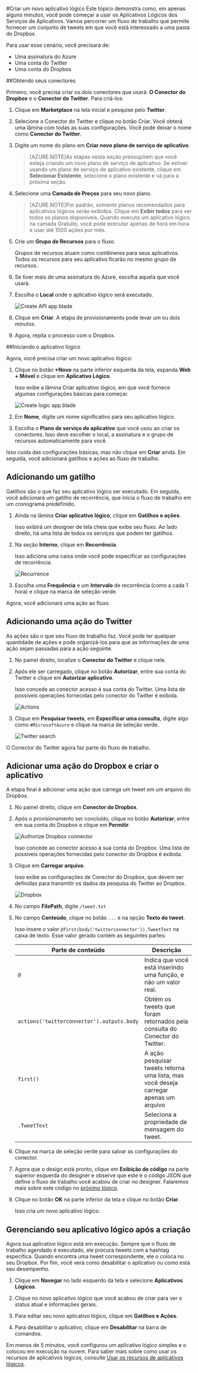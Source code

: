 <properties 
	pageTitle="Criar um aplicativo lógico" 
	description="Introdução à criação de um aplicativo lógico básico" 
	authors="stepsic-microsoft-com" 
	manager="dwrede" 
	editor="" 
	services="app-service\logic" 
	documentationCenter=""/>

<tags
	ms.service="app-service-logic"
	ms.workload="integration"
	ms.tgt_pltfrm="na"
	ms.devlang="na"
	ms.topic="article"
	ms.date="03/20/2015"
	ms.author="stepsic"/>

#Criar um novo aplicativo lógico
Este tópico demonstra como, em apenas alguns minutos, você pode começar a usar os Aplicativos Lógicos dos Serviços de Aplicativos.  Vamos percorrer um fluxo de trabalho que permite fornecer um conjunto de tweets em que você está interessado a uma pasta do Dropbox.

Para usar esse cenário, você precisará de:

- Uma assinatura do Azure
- Uma conta do Twitter
- Uma conta do Dropbox

<!--- TODO: Add try it now information here -->

##Obtendo seus conectores

Primeiro, você precisa criar os dois conectores que usará:  **O Conector do Dropbox** e o **Conector do Twitter**.  Para criá-los:

1. Clique em **Marketplace** na tela inicial e pesquise pelo **Twitter**. 

2. Selecione o Conector do Twitter e clique no botão Criar.  Você obterá uma lâmina com todas as suas configurações.  Você pode deixar o nome como **Conector do Twitter**.

3. Digite um nome do plano em **Criar novo plano de serviço de aplicativo**.
	
	>[AZURE.NOTE]As etapas nesta seção pressupõem que você esteja criando um novo plano de serviço de aplicativo.  Se estiver usando um plano de serviço de aplicativo existente, clique em **Selecionar Existente**, selecione o plano existente e vá para a próxima seção.
 
4.  Selecione uma **Camada de Preços** para seu novo plano.
 
	>[AZURE.NOTE]Por padrão, somente planos recomendados para aplicativos lógicos serão exibidos.  Clique em **Exibir todos** para ver todos os planos disponíveis.  Quando executa um aplicativo lógico na camada Gratuito, você pode executar apenas de hora em hora e usar até 1000 ações por mês.

5. Crie um **Grupo de Recursos** para o fluxo. 

	Grupos de recursos atuam como contêineres para seus aplicativos.  Todos os recursos para seu aplicativo ficarão no mesmo grupo de recursos.

6. Se tiver mais de uma assinatura do Azure, escolha aquela que você usará.

7. Escolha o **Local** onde o aplicativo lógico será executado.

	![Create API app blade](./media/app-service-logic-create-a-logic-app/gallery.png)

8. Clique em **Criar**.  A etapa de provisionamento pode levar um ou dois minutos. 

9. Agora, repita o processo com o Dropbox.

##Iniciando o aplicativo lógico

Agora, você precisa criar um novo aplicativo lógico:

1. Clique no botão **+Novo** na parte inferior esquerda da tela, expanda **Web + Móvel** e clique em **Aplicativo Lógico**. 

 	Isso exibe a lâmina Criar aplicativo lógico, em que você fornece algumas configurações básicas para começar.

	![Create logic app blade](./media/app-service-logic-create-a-logic-app/createlogicapp.png)
	
2. Em **Nome**, digite um nome significativo para seu aplicativo lógico.

3. Escolha o **Plano de serviço de aplicativo** que você usou ao criar os conectores.  Isso deve escolher o local, a assinatura e o grupo de recursos automaticamente para você.

Isso cuida das configurações básicas, mas não clique em **Criar** ainda.  Em seguida, você adicionará gatilhos e ações ao fluxo de trabalho.

## Adicionando um gatilho

Gatilhos são o que faz seu aplicativo lógico ser executado.  Em seguida, você adicionará um gatilho de recorrência, que inicia o fluxo de trabalho em um cronograma predefinido.

1. Ainda na lâmina **Criar aplicativo lógico**, clique em **Gatilhos e ações**. 

	Isso exibirá um designer de tela cheia que exibe seu fluxo.  Ao lado direito, há uma lista de todos os serviços que podem ter gatilhos. 

2. Na seção **Interno**, clique em **Recorrência**.
	
	Isso adiciona uma caixa onde você pode especificar as configurações de recorrência.

	![Recurrence](./media/app-service-logic-create-a-logic-app/recurrence.png)


4.  Escolha uma **Frequência** e um **Intervalo** de recorrência (como a cada 1 hora) e clique na marca de seleção verde.

Agora, você adicionará uma ação ao fluxo.

## Adicionando uma ação do Twitter

As ações são o que seu fluxo de trabalho faz.  Você pode ter qualquer quantidade de ações e pode organizá-los para que as informações de uma ação sejam passadas para a ação seguinte.

1. No painel direito, localize o **Conector do Twitter** e clique nele. 


2. Após ele ser carregado, clique no botão **Autorizar**, entre sua conta do Twitter e clique em **Autorizar aplicativo**. 

	Isso concede ao conector acesso à sua conta do Twitter.  Uma lista de possíveis operações fornecidas pelo conector do Twitter é exibida. 

	![Actions](./media/app-service-logic-create-a-logic-app/actions.png)

3. Clique em **Pesquisar tweets**, em **Especificar uma consulta**, digite algo como `#MicrosoftAzure` e clique na marca de seleção verde.

	![Twitter search](./media/app-service-logic-create-a-logic-app/twittersearch.png)

O Conector do Twitter agora faz parte do fluxo de trabalho.

## Adicionar uma ação do Dropbox e criar o aplicativo

A etapa final é adicionar uma ação que carrega um tweet em um arquivo do Dropbox. 

1. No painel direito, clique em **Conector do Dropbox**. 
  
2. Após o provisionamento ser concluído, clique no botão **Autorizar**, entre em sua conta do Dropbox e clique em **Permitir**.

	![Authorize Dropbox connector](./media/app-service-logic-create-a-logic-app/authorize.png)
	
	Isso concede ao conector acesso à sua conta do Dropbox.  Uma lista de possíveis operações fornecidas pelo conector do Dropbox é exibida. 
 
4. Clique em **Carregar arquivo**.  

	Isso exibe as configurações de Conector do Dropbox, que devem ser definidas para transmitir os dados da pesquisa do Twitter ao Dropbox.

	![Dropbox](./media/app-service-logic-create-a-logic-app/dropbox.png)

3. No campo **FilePath**, digite `/tweet.txt`
  
4. No campo **Conteúdo**, clique no botão `...` e na opção **Texto do tweet**. 
 
	Isso insere o valor `@first(body('twitterconnector')).TweetText` na caixa de texto.  Esse valor gerado contém as seguintes partes:

	Parte de conteúdo                               | Descrição
	------------------------------------------ | ------------
	 `@`                                       | Indica que você está inserindo uma função, e não um valor real.
	`actions('twitterconnector').outputs.body` | Obtém os tweets que foram retornados pela consulta do Conector do Twitter.
	`first()`                                  | A ação pesquisar tweets retorna uma lista, mas você deseja carregar apenas um arquivo
	`.TweetText`                               | Seleciona a propriedade de mensagem do tweet.
	
5. Clique na marca de seleção verde para salvar as configurações do conector.

5. Agora que o design está pronto, clique em **Exibição de código** na parte superior esquerda do designer e observe que este é o código JSON que define o fluxo de trabalho você acabou de criar no designer.  Falaremos mais sobre este código no [próximo tópico][Usar recursos de aplicativos lógicos].

6. Clique no botão **OK** na parte inferior da tela e clique no botão **Criar**. 

	Isso cria um novo aplicativo lógico.

## Gerenciando seu aplicativo lógico após a criação

Agora sua aplicativo lógico está em execução.  Sempre que o fluxo de trabalho agendado é executado, ele procura tweets com a  hashtag específica.  Quando encontra uma tweet correspondente, ele o coloca no seu Dropbox.  Por fim, você verá como desabilitar o aplicativo ou como está seu desempenho. 

1. Clique em **Navegar** no lado esquerdo da tela e selecione **Aplicativos Lógicos**. 
 
2. Clique no novo aplicativo lógico que você acabou de criar para ver o status atual e informações gerais. 

3. Para editar seu novo aplicativo lógico, clique em **Gatilhos e Ações**. 
 
5. Para desabilitar o aplicativo, clique em **Desabilitar** na barra de comandos.

Em menos de 5 minutos, você configurou um aplicativo lógico simples e o colocou em execução na nuvem.  Para saber mais sobre como usar os recursos de aplicativos lógicos, consulte [Usar os recursos de aplicativos lógicos].

<!-- Shared links -->
[Portal do Azure]: https://portal.azure.com
[Usar recursos de aplicativo lógico]: app-service-logic-use-logic-app-features.md
[Usar recursos de aplicativos lógicos]: app-service-logic-use-logic-app-features.md
[Usar os recursos de aplicativos lógicos]: app-service-logic-use-logic-app-features.md

<!--HONumber=49-->